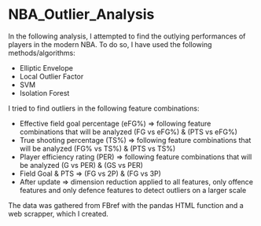 # NBA_Outlier_Analysis

In the following analysis, I attempted to find the outlying performances of players in the modern NBA. To do so, I have used the following methods/algorithms:
- Elliptic Envelope
- Local Outlier Factor
- SVM
- Isolation Forest

I tried to find outliers in the following feature combinations:
- Effective field goal percentage (eFG%)  => following feature combinations that will be analyzed (FG vs eFG%) & (PTS vs eFG%)
- True shooting percentage (TS%) => following feature combinations that will be analyzed (FG% vs TS%) & (PTS vs TS%)
- Player efficiency rating (PER) => following feature combinations that will be analyzed (G vs PER) & (GS vs PER)
- Field Goal & PTS => (FG vs 2P) & (FG vs 3P)
- After update => dimension reduction applied to all features, only offence features and only defence features to detect outliers on a larger scale

The data was gathered from FBref with the pandas HTML function and a web scrapper, which I created. 
